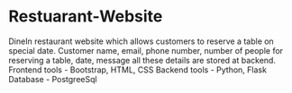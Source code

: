 # Restuarant-Website
DineIn restaurant website which allows customers to reserve a table on special date. Customer name, email, phone number, number of people for reserving a table, date, message all these details are stored at backend.
  Frontend tools - Bootstrap, HTML, CSS
  Backend tools - Python, Flask
  Database - PostgreeSql
